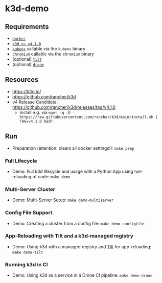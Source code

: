 # k3d-demo

## Requirements

- [`docker`](https://docs.docker.com/get-docker/)
- [`k3d >= v4.1.0`](https://k3d.io/#installation)
- [`kubens`](https://github.com/ahmetb/kubectx) callable via the `kubens` binary
- [`chromium`](https://www.chromium.org/Home) callable via the `chromium` binary
- (optional) [`tilt`](https://docs.tilt.dev/install.html)
- (optional) [`drone`](https://docs.drone.io/cli/install/)

## Resources

- <https://k3d.io/>
- <https://github.com/rancher/k3d>
- v4 Release Candidate: <https://github.com/rancher/k3d/releases/tag/v4.1.0>
  - install e.g. via `wget -q -O - https://raw.githubusercontent.com/rancher/k3d/main/install.sh | TAG=v4.1.0 bash`
  
## Run

- Preparation (attention: clears all docker settings!): `make prep`

### Full Lifecycle

- Demo: Full k3d lifecycle and usage with a Python App using hot-reloading of code: `make demo`

### Multi-Server Cluster

- Demo: Multi-Server Setup: `make demo-multiserver`

### Config File Support

- Demo: Creating a cluster from a config file: `make demo-configfile`

### App-Reloading with Tilt and a k3d-managed registry

- Demo: Using k3d with a managed registry and [Tilt](https://tilt.dev) for app-reloading: `make demo-tilt`

### Running k3d in CI

- Demo: Using k3d as a service in a Drone CI pipeline: `make demo-drone`
